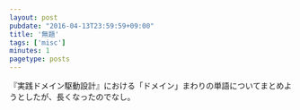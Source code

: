 ```yaml
---
layout: post
pubdate: "2016-04-13T23:59:59+09:00"
title: '無題'
tags: ['misc']
minutes: 1
pagetype: posts
---
```

『実践ドメイン駆動設計』における「ドメイン」まわりの単語についてまとめようとしたが、長くなったのでなし。
